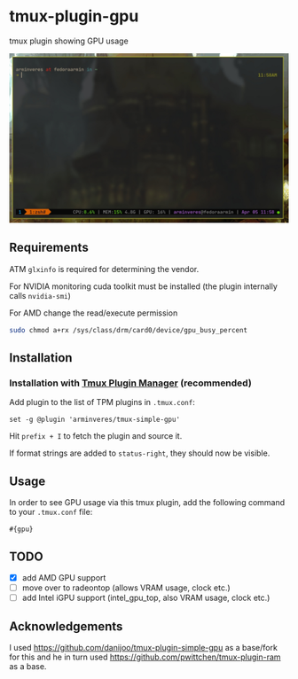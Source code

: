 # tmux-plugin-gpu
tmux plugin showing GPU usage

![Example](./tmux_plugin_gpu.jpg)

Requirements
------------
ATM `glxinfo` is required for determining the vendor.

For NVIDIA monitoring cuda toolkit must be installed (the plugin internally calls `nvidia-smi`)

For AMD change the read/execute permission
```sh
sudo chmod a+rx /sys/class/drm/card0/device/gpu_busy_percent
```

Installation
------------
### Installation with [Tmux Plugin Manager](https://github.com/tmux-plugins/tpm) (recommended)

Add plugin to the list of TPM plugins in `.tmux.conf`:

```tmux
set -g @plugin 'arminveres/tmux-simple-gpu'
```

Hit `prefix + I` to fetch the plugin and source it.

If format strings are added to `status-right`, they should now be visible.

Usage
-----

In order to see GPU usage via this tmux plugin, add the following command to your `.tmux.conf` file:

```
#{gpu}
```

TODO
----

- [x] add AMD GPU support
- [ ] move over to radeontop (allows VRAM usage, clock etc.)
- [ ] add Intel iGPU support (intel_gpu_top, also VRAM usage, clock etc.)

Acknowledgements
----------------
I used https://github.com/danijoo/tmux-plugin-simple-gpu as a base/fork for this
and he in turn used https://github.com/pwittchen/tmux-plugin-ram as a base.
